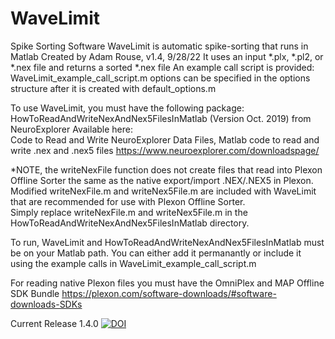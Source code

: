 # WaveLimit
 Spike Sorting Software
WaveLimit is automatic spike-sorting that runs in Matlab
Created by Adam Rouse, v1.4, 9/28/22
It uses an input *.plx, *.pl2, or *.nex file and returns a sorted *.nex file 
An example call script is provided:  WaveLimit_example_call_script.m
options can be specified in the options structure after it is created with default_options.m

To use WaveLimit, you must have the following package:
HowToReadAndWriteNexAndNex5FilesInMatlab (Version Oct. 2019) from NeuroExplorer
Available here:  
Code to Read and Write NeuroExplorer Data Files, Matlab code to read and write .nex and .nex5 files
https://www.neuroexplorer.com/downloadspage/

*NOTE, the writeNexFile function does not create files that read into Plexon Offline Sorter the same as the native export/import .NEX/.NEX5 in Plexon. 
Modified writeNexFile.m and writeNex5File.m are included with WaveLimit that are recommended for use with Plexon Offline Sorter.  
Simply replace writeNexFile.m and writeNex5File.m in the HowToReadAndWriteNexAndNex5FilesInMatlab directory. 

To run, WaveLimit and HowToReadAndWriteNexAndNex5FilesInMatlab must be on your Matlab path.
You can either add it permanantly or include it using the example calls in WaveLimit_example_call_script.m

For reading native Plexon files you must have the OmniPlex and MAP Offline SDK Bundle
https://plexon.com/software-downloads/#software-downloads-SDKs


Current Release 1.4.0
<a href="https://zenodo.org/badge/latestdoi/219063673"><img src="https://zenodo.org/badge/219063673.svg" alt="DOI"></a>
